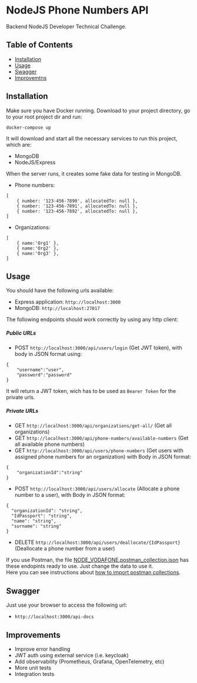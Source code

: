 # NodeJS Phone Numbers API 

Backend NodeJS Developer Technical Challenge. 

## Table of Contents

- [Installation](#installation)
- [Usage](#usage)
- [Swagger](#swagger)
- [Improvemtns](#improvements)

## Installation

Make sure you have Docker running. Download to your project directory, go to your root project dir and run:
```
docker-compose up
```

It will download and start all the necessary services to run this project, which are:
- MongoDB
- NodeJS/Express

When the server runs, it creates some fake data for testing in MongoDB.
- Phone numbers:
```
[
    { number: '123-456-7890', allocatedTo: null },
    { number: '123-456-7891', allocatedTo: null },
    { number: '123-456-7892', allocatedTo: null },
]
```

- Organizations:
```
[
    { name:'Org1' },
    { name:'Org2' },
    { name:'Org3' },
]
```

## Usage

You should have the following urls available:

- Express application: `http://localhost:3000`
- MongoDB: `http://localhost:27017`

The following endpoints should work correctly by using any http client:

##### Public URLs
- POST   `http://localhost:3000/api/users/login` (Get JWT token), with body in JSON format using:
```
{
    "username":"user",
    "password":"password"
}
```
It will return a JWT token, wich has to be used as `Bearer Token` for the private urls.    

##### Private URLs
- GET    `http://localhost:3000/api/organizations/get-all/` (Get all organizations)
- GET    `http://localhost:3000/api/phone-numbers/available-numbers` (Get all available phone numbers)
- GET    `http://localhost:3000/api/users/phone-numbers` (Get users with assigned phone numbers for an organization) with Body in JSON format:
```
{
    "organizationId":"string"
}
```
- POST   `http://localhost:3000/api/users/allocate` (Allocate a phone number to a user), with Body in JSON format:
```
{
  "organizationId": "string",
  "IdPassport": "string",
  "name": "string",
  "surname": "string"
}
```

- DELETE `http://localhost:3000/api/users/deallocate/{IdPassport}` (Deallocate a phone number from a user) 


If you use Postman, the file [NODE_VODAFONE.postman_collection.json](NODE_VODAFONE.postman_collection.json) has these endopints ready to use. Just change the data to use it.\
Here you can see instructions about [how to import postman collections](https://learning.postman.com/docs/getting-started/importing-and-exporting/importing-data/).

## Swagger

Just use your browser to access the following url:

- `http://localhost:3000/api-docs`

## Improvements

- Improve error handling
- JWT auth using external service (i.e. keycloak)
- Add observability (Prometheus, Grafana, OpenTelemetry, etc)
- More unit tests
- Integration tests